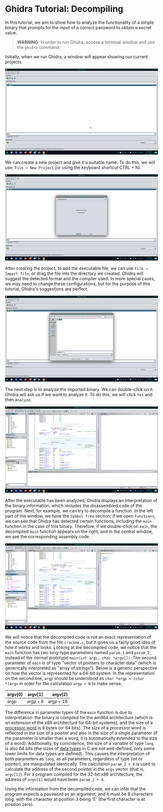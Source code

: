 # Ghidra Tutorial: Decompiling

In this tutorial, we aim to show how to analyze the functionality of a simple binary that prompts for the input of a correct password to obtain a secret value.

>**WARNING**: In order to run Ghidra, access a terminal window and use the `ghidra` command.

Initially, when we run Ghidra, a window will appear showing our current projects.

![ghidra-initial.png](media/ghidra-initial.png)

We can create a new project and give it a suitable name.
To do this, we will use: `File → New Project` (or using the keyboard shortcut CTRL + N).

![ghidra-added-project.png](media/ghidra-added-project.png)

After creating the project, to add the executable file, we can use `File → Import file`, or drag the file into the directory we created.
Ghidra will suggest the detected format and the compiler used.
In more special cases, we may need to change these configurations, but for the purpose of this tutorial, Ghidra's suggestions are perfect.

![ghidra-added-file.png](media/ghidra-added-file.png)

The next step is to analyze the imported binary.
We can double-click on it.
Ghidra will ask us if we want to analyze it.
To do this, we will click `Yes` and then `Analyze`.

![ghidra-analyzed.png](media/ghidra-analyzed.png)

After the executable has been analyzed, Ghidra displays an interpretation of the binary information, which includes the disassembled code of the program.
Next, for example, we can try to decompile a function.
In the left part of the window, we have the `Symbol Tree` section;
if we open `Functions`, we can see that Ghidra has detected certain functions, including the `main` function in the case of this binary.
Therefore, if we double-click on `main`, the decompiled `main` function appears on the right, and in the central window, we see the corresponding assembly code.

![ghidra-main.png](media/ghidra-main.png)

We will notice that the decompiled code is not an exact representation of the source code from the file `crackme.c`, but it gives us a fairly good idea of how it works and looks.
Looking at the decompiled code, we notice that the `main` function has two long-type parameters named `param_1` and `param_2`, instead of the normal prototype `main(int argc, char *argv[])`.
The second parameter of `main` is of type "vector of pointers to character data" (which is generically interpreted as "array of strings").
Below is a generic perspective on how the vector is represented for a 64-bit system.
In the representation on the second line, `argp` should be understood as `char *argp = (char *)argv` in order for the calculation `argp + N` to make sense.

| argv[0]  |      argv[1]  |  argv[2]  |
|----------|:-------------:|----------:|
|   argp   |    argp + 8   | argp + 16 |

The difference in parameter types of the `main` function is due to interpretation: the binary is compiled for the amd64 architecture (which is an extension of the x86 architecture for 64-bit systems), and the size of a
[processor word](https://en.wikipedia.org/wiki/Word_(computer_architecture))
is 8 bytes (or 64 bits).
The size of a processor word is reflected in the size of a pointer and also in the size of a single parameter (if the parameter is smaller than a word, it is automatically extended to the size of a word).
Additionally, by coincidence, the size of a variable of type `long` is also 64 bits (the sizes of
[data types](https://en.wikipedia.org/wiki/C_data_types)
in C are not well-defined, only some lower limits for data types are defined).
This causes the interpretation of both parameters as `long`, as all parameters, regardless of type (int or pointer), are manipulated identically.
The calculation `param_2 + 8` is used to calculate the address of the second pointer in the `argv` vector (that is, `argv[1]`).
For a program compiled for the 32-bit x86 architecture, the address of `argv[1]` would have been `param_2 + 4`.

Using the information from the decompiled code, we can infer that the program expects a password as an argument, and it must be 8 characters long, with the character at position 3 being 'E' (the first character is at position zero).
